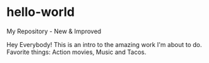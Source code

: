 # hello-world
My Repository - New & Improved

Hey Everybody!
This is an intro to the amazing work I'm about to do. Favorite things: Action movies, Music and Tacos.
